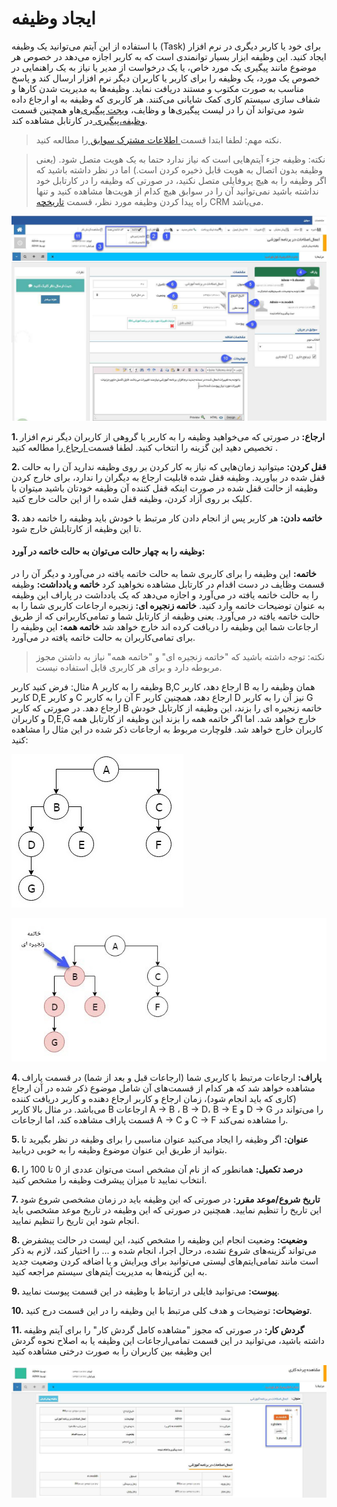 #  ایجاد وظیفه 


با استفاده از این آیتم می‌توانید یک وظیفه (Task) برای خود یا کاربر دیگری در نرم افزار ایجاد کنید. این وظیفه ابزار بسیار توانمندی است که به کاربر اجازه می‌دهد در خصوص هر موضوع مانند پیگیری یک مورد خاص، یا یک درخواست از مدیر یا نیاز به یک راهنمایی در خصوص یک مورد، یک وظیفه را برای کاربر یا کاربران دیگر نرم افزار ارسال کند و پاسخ مناسب به صورت مکتوب و مستند دریافت نماید. وظیفه‌ها به مدیریت شدن کارها و شفاف سازی سیستم کاری کمک شایانی می‌کنند. هر کاربری که وظیفه به او ارجاع داده شود می‌تواند آن را در لیست پیگیری‌ها و وظایف، [ویجت پیگیری](https://github.com/1stco/PayamGostarDocs/blob/master/Help/home/widget/Follow-up-today/Follow-up-today.md)‌هاو همچنین قسمت[ وظیفه،پیگیری ](https://github.com/1stco/PayamGostarDocs/blob/master/Help/home/widget/Cardboard/Task-tracking/Task-tracking.md)در کارتابل مشاهده کند.

> نکته مهم: لطفا ابتدا قسمت[ اطلاعات مشترک سوابق ](https://github.com/1stco/PayamGostarDocs/blob/master/Help/Integrated-bank/Database/Records/Joint-record-information/Joint-record-information.md)را مطالعه کنید.

> نکته: وظیفه جزء آیتم‌هایی است که نیاز ندارد حتما به یک هویت متصل شود. (یعنی وظیفه بدون اتصال به هویت قابل ذخیره کردن است.) اما در نظر داشته باشید که اگر وظیفه را به هیچ پروفایلی متصل نکنید، در صورتی که وظیفه را در کارتابل خود نداشته باشید نمی‌توانید آن را در سوابق هیچ کدام از هویت‌ها مشاهده کنید و تنها راه پیدا کردن وظیفه مورد نظر، قسمت [تاریخچه](https://github.com/1stco/PayamGostarDocs/blob/master/Help/Customer-relationship-management/CRM%20History/CRM%20History.md) CRM می‌باشد.

![](Task.jpg) 


**1. ارجاع:** در صورتی که می‌خواهید وظیفه را به کاربر یا گروهی از کاربران  دیگر نرم افزار تخصیص دهید این گزینه را انتخاب کنید. لطفا قسمت[ ارجاع ](https://github.com/1stco/PayamGostarDocs/blob/master/Help/Integrated-bank/Database/Records/New-task/Reference/Reference.md)را مطالعه کنید .

**2. قفل کردن:** میتوانید زمان‌هایی که نیاز به کار کردن بر روی وظیفه ندارید آن را به حالت قفل شده در بیاورید. وظیفه قفل شده قابلیت ارجاع به دیگران را ندارد، برای خارج کردن وظیفه از حالت قفل شده در صورت اینکه قفل کننده آن وظیفه خودتان باشید میتوان با کلیک بر روی آزاد کردن، وظیفه قفل شده را از این حالت خارج کنید.

**3. خاتمه دادن:** هر کاربر پس از انجام دادن کار مرتبط با خودش باید وظیفه را خاتمه دهد تا این وظیفه از کارتابلش خارج شود.

#### وظیفه را به چهار حالت می‌توان به حالت خاتمه در آورد:

  **خاتمه:** این وظیفه را برای کاربری شما به حالت خاتمه یافته در می‌آورد و دیگر آن را در قسمت وظایف در دست اقدام در کارتابل مشاهده نخواهید کرد
 **خاتمه و یادداشت:** وظیفه را به حالت خاتمه یافته در می‌آورد و اجازه می‌دهد که یک یادداشت در پاراف این وظیفه به عنوان توضیحات خاتمه وارد کنید.
   **خاتمه زنجیره ای:** زنجیره ارجاعات کاربری شما را به حالت خاتمه یافته در می‌آورد. یعنی وظیفه از کارتابل شما و تمامی‌کاربرانی که از طریق ارجاعات شما این وظیفه را دریافت کرده اند خارج خواهد شد
  **خاتمه همه:** این وظیفه را برای تمامی‌کاربران به حالت خاتمه یافته در می‌آورد.
 
> نکته: توجه داشته باشید که "خاتمه زنجیره ای" و "خاتمه همه" نیاز به داشتن مجوز مربوطه دارد و برای هر کاربری قابل استفاده نیست.

مثال: فرض کنید کاربر A وظیفه را به کاربر B,C ارجاع دهد، کاربر B همان وظیفه را به کاربر D,E و کاربر C آن را به کاربر F ارجاع دهد، همچنین کاربر D نیز آن را به کاربر G ارجاع دهد. در صورتی که کاربر B خاتمه زنجیره ای را بزند، این وظیفه از کارتابل خودش و کاربران D,E,G خارج خواهد شد. اما اگر خاتمه همه را بزند این وظیفه از کارتابل همه کاربران خارج خواهد شد. فلوچارت مربوط به ارجاعات ذکر شده در این مثال را مشاهده کنید:

![](TaskAssign.jpg)

![](ChainEnd.jpg)

**4. پاراف:** ارجاعات مرتبط با کاربری شما (ارجاعات قبل و بعد از شما) در قسمت پاراف مشاهده خواهد شد که هر کدام از قسمت‌های آن شامل موضوع ذکر شده در آن ارجاع (کاری که باید انجام شود)، زمان ارجاع و کاربر ارجاع دهنده و کاربر دریافت کننده می‌باشد. در مثال بالا کاربر B ارجاعات A → B ،  B → D،  B → E و D → G را می‌تواند در قسمت پاراف مشاهده کند، اما ارجاعات  A → C  و C → F را مشاهده نمی‌کند.

**5. عنوان:** اگر وظیفه را ایجاد می‌کنید عنوان مناسبی را برای وظیفه در نظر بگیرید تا بتوانید از طریق این عنوان موضوع وظیفه را به خوبی دریابید.

**6. درصد تکمیل:** همانطور که از نام آن مشخص است می‌توان عددی از 0 تا 100 را انتخاب نمایید تا میزان پیشرفت وظیفه را مشخص کنید.

**7. تاریخ شروع/موعد مقرر:** در صورتی که این وظیفه باید در زمان مشخصی شروع شود این تاریخ را تنظیم نمایید. همچنین در صورتی که این وظیفه در تاریخ موعد مشخصی باید انجام شود این تاریخ را تنظیم نمایید.

**8. وضعیت:** وضعیت انجام این وظیفه را مشخص کنید، این لیست در حالت پیشفرض می‌تواند گزینه‌های شروع نشده، درحال اجرا، انجام شده و ... را اختیار کند، لازم به ذکر است مانند تمامی‌ایتم‌های لیستی می‌توانید برای ویرایش و یا اضافه کردن وضعیت جدید به این گزینه‌ها به مدیریت آیتم‌های سیستم مراجعه کنید.

**9. پیوست:** می‌توانید فایلی در ارتباط با  وظیفه در این قسمت پیوست نمایید.

**10. توضیحات:** توضیحات و هدف کلی مرتبط با این وظیفه را در این قسمت درج کنید.

**11. گردش کار:** در صورتی که مجوز "مشاهده کامل گردش کار" را برای آیتم وظیفه داشته باشید، می‌توانید در این قسمت تمامی‌ارجاعات این وظیفه یا به اصلاح نحوه گردش این وظیفه بین کاربران را به صورت درختی مشاهده کنید

![](Workflow.jpg)

